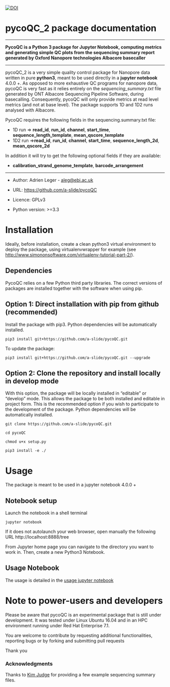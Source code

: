 [![DOI](https://zenodo.org/badge/94531811.svg)](https://zenodo.org/badge/latestdoi/94531811)

# pycoQC_2 package documentation

---

**PycoQC is a Python 3 package for Jupyter Notebook, computing metrics and generating simple QC plots
from the sequencing summary report generated by Oxford Nanopore technologies Albacore basecaller**

---

pycoQC_2 is a very simple quality control package for Nanopore data written in pure **python3**, meant
to be used directly in a **jupyter notebook** 4.0.0 +.
As opposed to more exhaustive QC programs for nanopore data, pycoQC is very fast as it relies entirely on the *sequencing_summary.txt* file generated by ONT Albacore
Sequencing Pipeline Software, during basecalling. Consequently, pycoQC will only provide metrics at read level
metrics (and not at base level). The package supports 1D and 1D2 runs analysed with Albacore.

PycoQC requires the following fields in the sequencing.summary.txt file:

* 1D run => **read_id**, **run_id**, **channel**, **start_time**, **sequence_length_template**, **mean_qscore_template**
* 1D2 run =>**read_id**, **run_id**, **channel**, **start_time**, **sequence_length_2d**, **mean_qscore_2d**

In addition it will try to get the following optional fields if they are available:

* **calibration_strand_genome_template**, **barcode_arrangement**

---

* Author: Adrien Leger - aleg@ebi.ac.uk

* URL: https://github.com/a-slide/pycoQC

* Licence: GPLv3

* Python version: >=3.3


# Installation

Ideally, before installation, create a clean python3 virtual environment to deploy the package, using virtualenvwrapper for example (see http://www.simononsoftware.com/virtualenv-tutorial-part-2/).

## Dependencies

PycoQC relies on a few Python third party libraries. The correct versions of packages are installed together with the software when using pip.

## Option 1: Direct installation with pip from github (recommended)

Install the package with pip3. Python dependencies will be automatically installed.

`pip3 install git+https://github.com/a-slide/pycoQC.git`

To update the package:

`pip3 install git+https://github.com/a-slide/pycoQC.git --upgrade`


## Option 2: Clone the repository and install locally in develop mode

With this option, the package will be locally installed in “editable” or “develop” mode. This allows the package to be both installed and editable in project form. This is the recommended option if you wish to participate to the development of the package. Python dependencies will be automatically installed.

`git clone https://github.com/a-slide/pycoQC.git`

`cd pycoQC`

`chmod u+x setup.py`

`pip3 install -e ./`

# Usage

The package is meant to be used in a jupyter notebook 4.0.0 +

## Notebook setup

Launch the notebook in a shell terminal

`jupyter notebook`

If it does not autolaunch your web browser, open manually the following URL http://localhost:8888/tree

From Jupyter home page you can navigate to the directory you want to work in. Then, create a new Python3 Notebook.

## Usage Notebook

The usage is detailed in the [usage jupyter notebook](https://nbviewer.jupyter.org/github/a-slide/pycoQC/blob/master/tests/pycoQC_usage.ipynb?flush_cache=true)

# Note to power-users and developers

Please be aware that pycoQC is an experimental package that is still under development. It was tested under Linux Ubuntu 16.04 and in an HPC environment running under Red Hat Enterprise 7.1.

You are welcome to contribute by requesting additional functionalities, reporting bugs or by forking and submitting pull requests

Thank you

### Acknowledgments

Thanks to [Kim Judge](https://twitter.com/kim_judge_) for providing a few example sequencing summary files.

